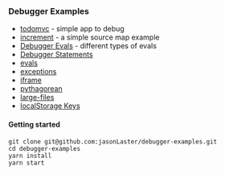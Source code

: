 ### Debugger Examples

* [todomvc](./examples/todomvc) - simple app to debug
* [increment](./examples/increment) - a simple source map example
* [Debugger Evals](./examples/evals.html) - different types of evals
* [Debugger Statements](./examples/debugger-statements.html)
* [evals](./examples/evals.html)
* [exceptions](./examples/exceptions.html)
* [iframe](./examples/iframe.html)
* [pythagorean](./examples/pythagorean)
* [large-files](./examples/large-files.html)
* [localStorage Keys](./examples/localstorage-keys.html)

#### Getting started

```
git clone git@github.com:jasonLaster/debugger-examples.git
cd debugger-examples
yarn install
yarn start
```
